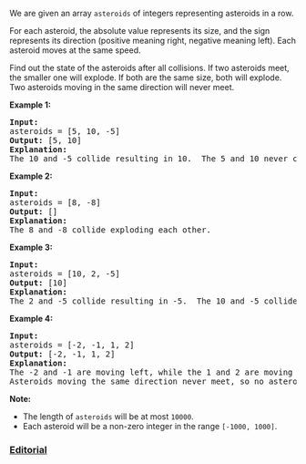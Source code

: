 We are given an array `asteroids` of integers representing asteroids in a row.

For each asteroid, the absolute value represents its size, and the sign represents its direction (positive meaning right, negative meaning left). Each asteroid moves at the same speed.

Find out the state of the asteroids after all collisions. If two asteroids meet, the smaller one will explode. If both are the same size, both will explode. Two asteroids moving in the same direction will never meet.

**Example 1:**
<pre>
<b>Input:</b> 
asteroids = [5, 10, -5]
<b>Output:</b> [5, 10]
<b>Explanation:</b>
The 10 and -5 collide resulting in 10.  The 5 and 10 never collide.
</pre>

**Example 2:**
<pre>
<b>Input:</b> 
asteroids = [8, -8]
<b>Output:</b> []
<b>Explanation:</b> 
The 8 and -8 collide exploding each other.
</pre>

**Example 3:**
<pre>
<b>Input:</b> 
asteroids = [10, 2, -5]
<b>Output:</b> [10]
<b>Explanation:</b> 
The 2 and -5 collide resulting in -5.  The 10 and -5 collide resulting in 10.
</pre>

**Example 4:**
<pre>
<b>Input:</b> 
asteroids = [-2, -1, 1, 2]
<b>Output:</b> [-2, -1, 1, 2]
<b>Explanation:</b> 
The -2 and -1 are moving left, while the 1 and 2 are moving right.
Asteroids moving the same direction never meet, so no asteroids will meet each other.
</pre>

**Note:**

 - The length of `asteroids` will be at most `10000`.
 - Each asteroid will be a non-zero integer in the range `[-1000, 1000]`.
 
### [Editorial](https://leetcode.com/articles/asteroid-collision/)
